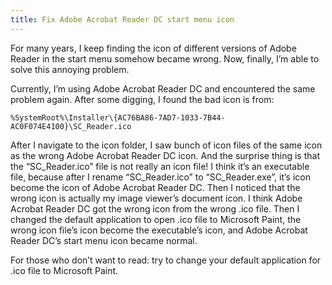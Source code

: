 ```yaml
---
title: Fix Adobe Acrobat Reader DC start menu icon
---
```


For many years, I keep finding the icon of different versions of Adobe Reader in the start menu somehow became wrong.
Now, finally, I’m able to solve this annoying problem.

Currently, I’m using Adobe Acrobat Reader DC and encountered the same problem again. After some digging, I found the bad
icon is from:

    %SystemRoot%\Installer\{AC76BA86-7AD7-1033-7B44-AC0F074E4100}\SC_Reader.ico

After I navigate to the icon folder, I saw bunch of icon files of the same icon as the wrong Adobe Acrobat Reader DC
icon. And the surprise thing is that the “SC_Reader.ico” file is not really an icon file! I think it’s an executable
file, because after I rename “SC_Reader.ico” to “SC_Reader.exe”, it’s icon become the icon of Adobe Acrobat Reader DC.
Then I noticed that the wrong icon is actually my image viewer’s document icon. I think Adobe Acrobat Reader DC got the
wrong icon from the wrong .ico file. Then I changed the default application to open .ico file to Microsoft Paint, the
wrong icon file’s icon become the executable’s icon, and Adobe Acrobat Reader DC’s start menu icon became normal.

For those who don’t want to read: try to change your default application for .ico file to Microsoft Paint.
